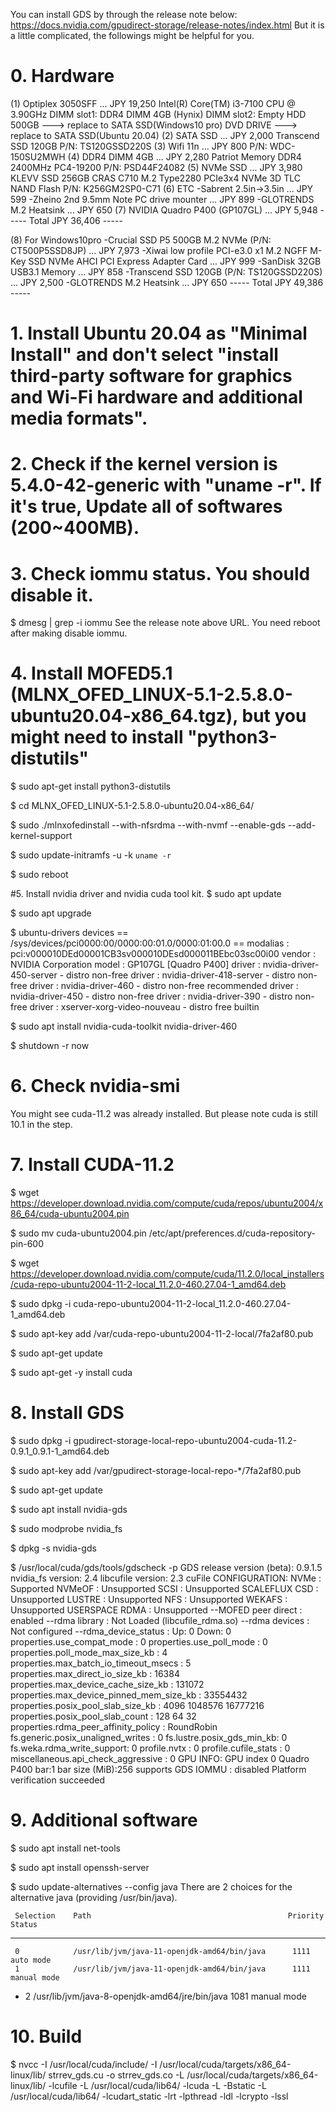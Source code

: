 You can install GDS by through the release note below:
https://docs.nvidia.com/gpudirect-storage/release-notes/index.html
But it is a little complicated, the followings might be helpful for you.

# 0. Hardware
   (1) Optiplex 3050SFF  ... JPY 19,250
       Intel(R) Core(TM) i3-7100 CPU @ 3.90GHz
       DIMM slot1: DDR4 DIMM 4GB (Hynix)
       DIMM slot2: Empty
       HDD 500GB  ---> replace to SATA SSD(Windows10 pro)
       DVD DRIVE  ---> replace to SATA SSD(Ubuntu 20.04)
   (2) SATA SSD  ... JPY 2,000
       Transcend SSD 120GB
       P/N: TS120GSSD220S
   (3) Wifi 11n ... JPY 800
       P/N: WDC-150SU2MWH
   (4) DDR4 DIMM 4GB ... JPY 2,280
       Patriot Memory DDR4 2400MHz PC4-19200
       P/N: PSD44F24082
   (5) NVMe SSD ... JPY 3,980
       KLEVV SSD 256GB CRAS C710 M.2 Type2280 PCIe3x4 NVMe 3D TLC NAND Flash
       P/N: K256GM2SP0-C71
   (6) ETC
       -Sabrent 2.5in->3.5in ... JPY 599
       -Zheino 2nd 9.5mm Note PC drive mounter ... JPY 899
       -GLOTRENDS M.2 Heatsink ... JPY 650
   (7) NVIDIA Quadro P400 (GP107GL) ... JPY 5,948
   ----- Total JPY 36,406 -----
   
   (8) For Windows10pro
       -Crucial SSD P5 500GB M.2 NVMe (P/N: CT500P5SSD8JP) ... JPY 7,973
       -Xiwai low profile PCI-e3.0 x1 M.2 NGFF M-Key SSD NVMe AHCI PCI Express Adapter Card ... JPY 999
       -SanDisk 32GB USB3.1 Memory ... JPY 858
       -Transcend SSD 120GB (P/N: TS120GSSD220S) ... JPY 2,500
       -GLOTRENDS M.2 Heatsink ... JPY 650
   ----- Total JPY 49,386 -----

# 1. Install Ubuntu 20.04 as "Minimal Install" and don't select "install third-party software for graphics and Wi-Fi hardware and additional media formats".

# 2. Check if the kernel version is 5.4.0-42-generic with "uname -r". If it's true, Update all of softwares (200~400MB). 

# 3. Check iommu status. You should disable it.
   $ dmesg | grep -i iommu
   See the release note above URL. You need reboot after making disable iommu.
   
# 4. Install MOFED5.1 (MLNX_OFED_LINUX-5.1-2.5.8.0-ubuntu20.04-x86_64.tgz), but you might need to install "python3-distutils"
   $ sudo apt-get install python3-distutils
   
   $ cd MLNX_OFED_LINUX-5.1-2.5.8.0-ubuntu20.04-x86_64/
   
   $ sudo ./mlnxofedinstall --with-nfsrdma --with-nvmf --enable-gds --add-kernel-support
   
   $ sudo update-initramfs -u -k `uname -r`
   
   $ sudo reboot

#5. Install nvidia driver and nvidia cuda tool kit.
   $ sudo apt update
   
   $ sudo apt upgrade
   
   $ ubuntu-drivers devices
     == /sys/devices/pci0000:00/0000:00:01.0/0000:01:00.0 ==
     modalias : pci:v000010DEd00001CB3sv000010DEsd000011BEbc03sc00i00
     vendor   : NVIDIA Corporation
     model    : GP107GL [Quadro P400]
     driver   : nvidia-driver-450-server - distro non-free
     driver   : nvidia-driver-418-server - distro non-free
     driver   : nvidia-driver-460 - distro non-free recommended
     driver   : nvidia-driver-450 - distro non-free
     driver   : nvidia-driver-390 - distro non-free
     driver   : xserver-xorg-video-nouveau - distro free builtin
     
   $ sudo apt install nvidia-cuda-toolkit nvidia-driver-460
   
   $ shutdown -r now

# 6. Check nvidia-smi
   You might see cuda-11.2 was already installed. But please note cuda is still 10.1 in the step.

# 7. Install CUDA-11.2
   $ wget https://developer.download.nvidia.com/compute/cuda/repos/ubuntu2004/x86_64/cuda-ubuntu2004.pin
   
   $ sudo mv cuda-ubuntu2004.pin /etc/apt/preferences.d/cuda-repository-pin-600
   
   $ wget https://developer.download.nvidia.com/compute/cuda/11.2.0/local_installers/cuda-repo-ubuntu2004-11-2-local_11.2.0-460.27.04-1_amd64.deb
   
   $ sudo dpkg -i cuda-repo-ubuntu2004-11-2-local_11.2.0-460.27.04-1_amd64.deb
   
   $ sudo apt-key add /var/cuda-repo-ubuntu2004-11-2-local/7fa2af80.pub
   
   $ sudo apt-get update
   
   $ sudo apt-get -y install cuda

# 8. Install GDS
   $ sudo dpkg -i gpudirect-storage-local-repo-ubuntu2004-cuda-11.2-0.9.1_0.9.1-1_amd64.deb 
   
   $ sudo apt-key add /var/gpudirect-storage-local-repo-*/7fa2af80.pub
   
   $ sudo apt-get update
   
   $ sudo apt install nvidia-gds
   
   $ sudo modprobe nvidia_fs
   
   $ dpkg -s nvidia-gds
   
   $ /usr/local/cuda/gds/tools/gdscheck -p
    GDS release version (beta): 0.9.1.5
    nvidia_fs version:  2.4 libcufile version: 2.3
    cuFile CONFIGURATION:
    NVMe           : Supported
    NVMeOF         : Unsupported
    SCSI           : Unsupported
    SCALEFLUX CSD  : Unsupported
    LUSTRE         : Unsupported
    NFS            : Unsupported
    WEKAFS         : Unsupported
    USERSPACE RDMA : Unsupported
    --MOFED peer direct  : enabled
    --rdma library       : Not Loaded (libcufile_rdma.so)
    --rdma devices       : Not configured
    --rdma_device_status : Up: 0 Down: 0
    properties.use_compat_mode : 0
    properties.use_poll_mode : 0
    properties.poll_mode_max_size_kb : 4
    properties.max_batch_io_timeout_msecs : 5
    properties.max_direct_io_size_kb : 16384
    properties.max_device_cache_size_kb : 131072
    properties.max_device_pinned_mem_size_kb : 33554432
    properties.posix_pool_slab_size_kb : 4096 1048576 16777216 
    properties.posix_pool_slab_count : 128 64 32 
    properties.rdma_peer_affinity_policy : RoundRobin
    fs.generic.posix_unaligned_writes : 0
    fs.lustre.posix_gds_min_kb: 0
    fs.weka.rdma_write_support: 0
    profile.nvtx : 0
    profile.cufile_stats : 0
    miscellaneous.api_check_aggressive : 0
    GPU INFO:
    GPU index 0 Quadro P400 bar:1 bar size (MiB):256 supports GDS
    IOMMU : disabled
    Platform verification succeeded
    
# 9. Additional software
   $ sudo apt install net-tools 

   $ sudo apt install openssh-server
   
   $ sudo update-alternatives --config java
    There are 2 choices for the alternative java (providing /usr/bin/java).

     Selection    Path                                            Priority   Status
   ------------------------------------------------------------
     0            /usr/lib/jvm/java-11-openjdk-amd64/bin/java      1111      auto mode
     1            /usr/lib/jvm/java-11-openjdk-amd64/bin/java      1111      manual mode
   * 2            /usr/lib/jvm/java-8-openjdk-amd64/jre/bin/java   1081      manual mode

# 10. Build
   $ nvcc -I /usr/local/cuda/include/  -I /usr/local/cuda/targets/x86_64-linux/lib/ strrev_gds.cu -o strrev_gds.co -L /usr/local/cuda/targets/x86_64-linux/lib/ -lcufile -L /usr/local/cuda/lib64/ -lcuda -L   -Bstatic -L /usr/local/cuda/lib64/ -lcudart_static -lrt -lpthread -ldl -lcrypto -lssl
   
